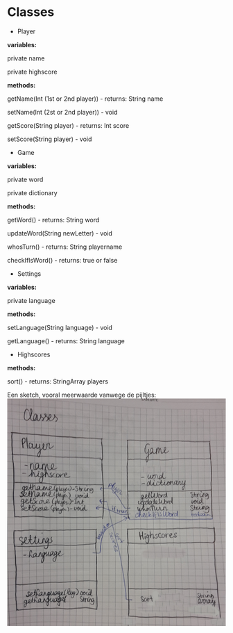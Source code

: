 # Classes

- Player 

**variables:**

private name

private highscore

**methods:**

getName(Int (1st or 2nd player)) - returns: String name

setName(Int (2st or 2nd player)) - void

getScore(String player)	- returns: Int score

setScore(String player) - void

- Game

**variables:**

private word

private dictionary

**methods:**

getWord()	- returns: String word

updateWord(String newLetter)	- void

whosTurn()	- returns: String playername

checkIfIsWord() - returns: true or false

- Settings

**variables:**

private language

**methods:**

setLanguage(String language) - void

getLanguage()	- returns: String language


- Highscores

**methods:**

sort() 	- returns: StringArray players


Een sketch, vooral meerwaarde vanwege de pijltjes:
![sketch](/app/f7.jpg)


